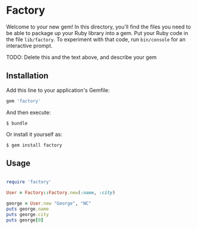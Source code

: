 # Factory

Welcome to your new gem! In this directory, you'll find the files you need to be able to package up your Ruby library into a gem. Put your Ruby code in the file `lib/factory`. To experiment with that code, run `bin/console` for an interactive prompt.

TODO: Delete this and the text above, and describe your gem

## Installation

Add this line to your application's Gemfile:

```ruby
gem 'factory'
```

And then execute:

    $ bundle

Or install it yourself as:

    $ gem install factory

## Usage

```ruby

require 'factory'

User = Factory::Factory.new(:name, :city)

george = User.new "George", "NC"
puts george.name
puts george.city
puts george[0]

```
